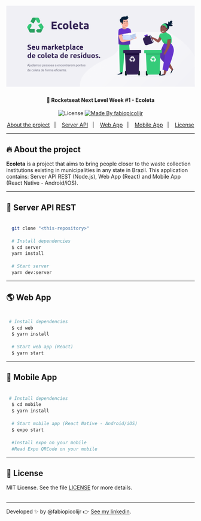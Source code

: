 <h1 align="center"><img src="https://github.com/fabiopicolijr/nlw-01-web/blob/9277bde024b7eb3d062acf10198ff4970309f1b7/src/assets/banner.png"></h1>

<h4 align="center">
  🚀 Rocketseat Next Level Week #1 - Ecoleta
</h4>

<p align="center">
  <img alt="License" src="https://img.shields.io/static/v1?label=license&message=MIT&color=282A36">

  <a href="https://github.com/fabiopicolijr">
    <img alt="Made By fabiopicolijr" title="Made By fabiopicolijr" src="https://img.shields.io/badge/made%20by-fabiopicolijr-34CB79" alt="Made by fabiopicolijr" />
  <a>
</p>

<p align="center">
  <a href="#fire-about-the-project">About the project</a>&nbsp;&nbsp;&nbsp;|&nbsp;&nbsp;&nbsp;
  <a href="#electric_plug-server-api-rest">Server API</a>&nbsp;&nbsp;&nbsp;|&nbsp;&nbsp;&nbsp;
  <a href="#earth_americas-web-app">Web App</a>&nbsp;&nbsp;&nbsp;|&nbsp;&nbsp;&nbsp;
  <a href="#iphone-mobile-app">Mobile App</a>&nbsp;&nbsp;&nbsp;|&nbsp;&nbsp;&nbsp;
  <a href="#memo-license">License</a>
</p>

---

##  :fire: About the project

<p>
  <b>Ecoleta</b> is a project that aims to bring people closer to the waste collection institutions existing in municipalities in any state in Brazil. This application contains: Server API REST (Node.js), Web App (React) and Mobile App (React Native - Android/iOS).
</p>

---

##  :electric_plug: Server API REST

```bash

  git clone "<this-repository>"

  # Install dependencies
  $ cd server
  yarn install

  # Start server
  yarn dev:server

```

---

##  :earth_americas: Web App

```bash

 # Install dependencies
  $ cd web
  $ yarn install

  # Start web app (React)
  $ yarn start

```

---

##  :iphone: Mobile App

```bash

 # Install dependencies
  $ cd mobile
  $ yarn install

  # Start mobile app (React Native - Android/iOS)
  $ expo start

  #Install expo on your mobile
  #Read Expo QRCode on your mobile 

```
---

## :memo: License

MIT License. See the file [LICENSE](LICENSE.md) for more details.
<br />
<br />

---

Developed :sparkles: by @fabiopicolijr :point_right: [See my linkedin](http://www.linkedin.com/in/fabiopicolijr).

